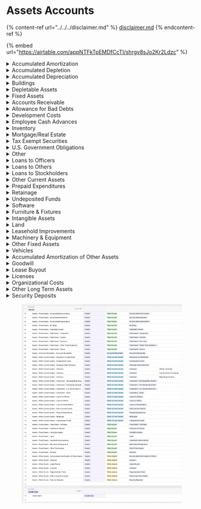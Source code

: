 # Assets Accounts

{% content-ref url="../../../disclaimer.md" %}
[disclaimer.md](../../../disclaimer.md)
{% endcontent-ref %}

{% embed url="https://airtable.com/appNTFkTpEMDfCcTI/shrgv8sJo2Kr2Ldzc" %}



<details>

<summary>Accumulated Amortization</summary>



</details>

<details>

<summary>Accumulated Depletion</summary>



</details>

<details>

<summary>Accumulated Depreciation</summary>



</details>

<details>

<summary>Buildings</summary>



</details>

<details>

<summary>Depletable Assets</summary>



</details>

<details>

<summary>Fixed Assets</summary>

* Computers
* Copiers
* Furniture
* Other Tools Equipment
* Phone

</details>

<details>

<summary>Accounts Receivable</summary>



</details>

<details>

<summary>Allowance for Bad Debts</summary>



</details>

<details>

<summary>Development Costs</summary>



</details>

<details>

<summary>Employee Cash Advances</summary>



</details>

<details>

<summary>Inventory</summary>



</details>

<details>

<summary>Mortgage/Real Estate</summary>



</details>

<details>

<summary>Tax Exempt Securities</summary>



</details>

<details>

<summary>U.S. Government Obligations</summary>



</details>

<details>

<summary>Other</summary>



</details>

<details>

<summary>Loans to Officers</summary>



</details>

<details>

<summary>Loans to Others</summary>



</details>

<details>

<summary>Loans to Stockholders</summary>



</details>

<details>

<summary>Other Current Assets</summary>



</details>

<details>

<summary>Prepaid Expenditures</summary>



</details>

<details>

<summary>Retainage</summary>



</details>

<details>

<summary>Undeposited Funds</summary>



</details>

<details>

<summary>Software</summary>



</details>

<details>

<summary>Furniture &#x26; Fixtures</summary>



</details>

<details>

<summary>Intangible Assets</summary>



</details>

<details>

<summary>Land</summary>



</details>

<details>

<summary>Leasehold Improvements</summary>



</details>

<details>

<summary>Machinery &#x26; Equipment</summary>



</details>

<details>

<summary>Other Fixed Assets</summary>



</details>

<details>

<summary>Vehicles</summary>



</details>

<details>

<summary>Accumulated Amortization of Other Assets</summary>



</details>

<details>

<summary>Goodwill</summary>



</details>

<details>

<summary>Lease Buyout</summary>



</details>

<details>

<summary>Licenses</summary>



</details>

<details>

<summary>Organizational Costs</summary>



</details>

<details>

<summary>Other Long Term Assets</summary>



</details>

<details>

<summary>Security Deposits</summary>



</details>





<figure><img src="../../../.gitbook/assets/Assets and Credit Card Accounts" alt=""><figcaption></figcaption></figure>
